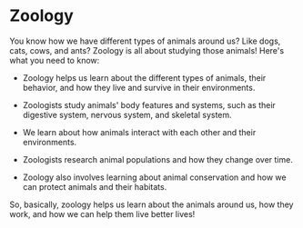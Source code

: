 # Zoology

You know how we have different types of animals around us? Like dogs, cats, cows, and ants? Zoology is all about studying those animals! Here's what you need to know:

- Zoology helps us learn about the different types of animals, their behavior, and how they live and survive in their environments.

- Zoologists study animals' body features and systems, such as their digestive system, nervous system, and skeletal system.

- We learn about how animals interact with each other and their environments.

- Zoologists research animal populations and how they change over time.

- Zoology also involves learning about animal conservation and how we can protect animals and their habitats.

So, basically, zoology helps us learn about the animals around us, how they work, and how we can help them live better lives!
